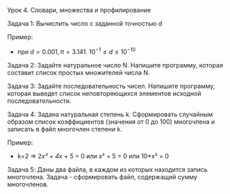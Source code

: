 Урок 4. Словари, множества и профилирование

Задача 1: Вычислить число c заданной точностью d

Пример:
- при $d = 0.001, π = 3.141.$    $10^{-1} ≤ d ≤10^{-10}$

Задача 2: Задайте натуральное число N. Напишите программу, которая составит список простых множителей числа N.

Задача 3: Задайте последовательность чисел. Напишите программу, которая выведет список неповторяющихся элементов исходной последовательности.

Задача 4: Задана натуральная степень k. Сформировать случайным образом список коэффициентов (значения от 0 до 100) многочлена и записать в файл многочлен степени k.

Пример:
- k=2 => 2*x² + 4*x + 5 = 0 или x² + 5 = 0 или 10*x² = 0

Задача 5: Даны два файла, в каждом из которых находится запись многочлена. Задача - сформировать файл, содержащий сумму многочленов.